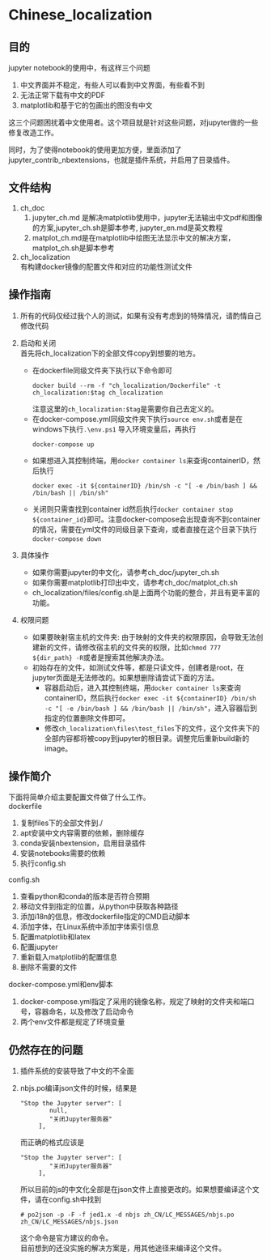 # Chinese_localization
## 目的

jupyter notebook的使用中，有这样三个问题

1. 中文界面并不稳定，有些人可以看到中文界面，有些看不到
2. 无法正常下载有中文的PDF
3. matplotlib和基于它的包画出的图没有中文

这三个问题困扰着中文使用者。这个项目就是针对这些问题，对jupyter做的一些修复改造工作。  

同时，为了使得notebook的使用更加方便，里面添加了jupyter_contrib_nbextensions，也就是插件系统，并启用了目录插件。

## 文件结构

1. ch_doc  
    1. jupyter_ch.md 是解决matplotlib使用中，jupyter无法输出中文pdf和图像的方案,jupyter_ch.sh是脚本参考, jupyter_en.md是英文教程  
    2. matplot_ch.md是在matplotlib中绘图无法显示中文的解决方案，matplot_ch.sh是脚本参考
3. ch_localization  
有构建docker镜像的配置文件和对应的功能性测试文件

## 操作指南

1. 所有的代码仅经过我个人的测试，如果有没有考虑到的特殊情况，请酌情自己修改代码
2. 启动和关闭  
    首先将ch_localization下的全部文件copy到想要的地方。
    * 在dockerfile同级文件夹下执行以下命令即可  
        ```
        docker build --rm -f "ch_localization/Dockerfile" -t ch_localization:$tag ch_localization
        ```
        注意这里的`ch_localization:$tag`是需要你自己去定义的。
    * 在docker-compose.yml同级文件夹下执行`source env.sh`或者是在windows下执行`.\env.ps1` 导入环境变量后，再执行
        ```
        docker-compose up
        ```
    * 如果想进入其控制终端，用`docker container ls`来查询containerID，然后执行
        ```
        docker exec -it ${containerID} /bin/sh -c "[ -e /bin/bash ] && /bin/bash || /bin/sh"
        ```
    * 关闭则只需查找到container id然后执行`docker container stop ${container_id}`即可。注意docker-compose会出现查询不到container的情况，需要在yml文件的同级目录下查询，或者直接在这个目录下执行`docker-compose down`

3. 具体操作  
    * 如果你需要jupyter的中文化，请参考ch_doc/jupyter_ch.sh
    * 如果你需要matplotlib打印出中文，请参考ch_doc/matplot_ch.sh
    * ch_localization/files/config.sh是上面两个功能的整合，并且有更丰富的功能。

4. 权限问题
    * 如果要映射宿主机的文件夹: 由于映射的文件夹的权限原因，会导致无法创建新的文件，请修改宿主机的文件夹的权限，比如`chmod 777 ${dir_path} -R`或者是搜索其他解决办法。
    * 初始存在的文件，如测试文件等，都是只读文件，创建者是root，在jupyter页面是无法修改的。如果想删除请尝试下面的方法。
        * 容器启动后，进入其控制终端，用`docker container ls`来查询containerID，然后执行`docker exec -it ${containerID} /bin/sh -c "[ -e /bin/bash ] && /bin/bash || /bin/sh"`，进入容器后到指定的位置删除文件即可。
        * 修改`ch_localization\files\test_files`下的文件，这个文件夹下的全部内容都将被copy到jupyter的根目录。调整完后重新build新的image。
    

## 操作简介

下面将简单介绍主要配置文件做了什么工作。  
dockerfile  
1. 复制files下的全部文件到./ 
2. apt安装中文内容需要的依赖，删除缓存
3. conda安装nbextension，启用目录插件
4. 安装notebooks需要的依赖
5. 执行config.sh

config.sh  
1. 查看python和conda的版本是否符合预期
2. 移动文件到指定的位置，从python中获取各种路径
3. 添加i18n的信息，修改dockerfile指定的CMD启动脚本
4. 添加字体，在Linux系统中添加字体索引信息
5. 配置matplotlib和latex
6. 配置jupyter
7. 重新载入matplotlib的配置信息
8. 删除不需要的文件

docker-compose.yml和env脚本
1. docker-compose.yml指定了采用的镜像名称，规定了映射的文件夹和端口号，容器命名，以及修改了启动命令
2. 两个env文件都是规定了环境变量

## 仍然存在的问题
1. 插件系统的安装导致了中文的不全面

2. nbjs.po编译json文件的时候，结果是
    ```
    "Stop the Jupyter server": [
            null,
            "关闭Jupyter服务器"
         ],
    ```
    而正确的格式应该是
    ```
    "Stop the Jupyter server": [
            "关闭Jupyter服务器"
         ],
    ```
    所以目前的js的中文化全部是在json文件上直接更改的。如果想要编译这个文件，请在config.sh中找到
    ```
    # po2json -p -F -f jed1.x -d nbjs zh_CN/LC_MESSAGES/nbjs.po zh_CN/LC_MESSAGES/nbjs.json
    ```
    这个命令是官方建议的命令。  
    目前想到的还没实施的解决方案是，用其他途径来编译这个文件。